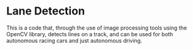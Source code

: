 # Lane Detection 
This is a code that, through the use of image processing tools using the OpenCV library, detects lines on a track, and can be used for both autonomous racing cars and just autonomous driving.
